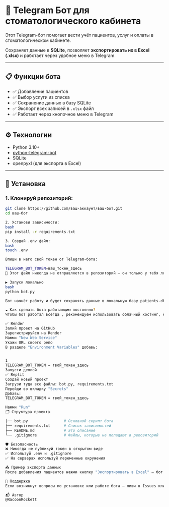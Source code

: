# 🦷 Telegram Бот для стоматологического кабинета
 
Этот Telegram-бот помогает вести учёт пациентов, услуг и оплаты в стоматологическом кабинете.

Сохраняет данные в **SQLite**, позволяет **экспортировать их в Excel (.xlsx)** и работает через удобное меню в Telegram.

---

## 📋 Функции бота

- ✅ Добавление пациентов
- ✅ Выбор услуги из списка
- ✅ Сохранение данных в базу SQLite
- ✅ Экспорт всех записей в `.xlsx` файл
- ✅ Работает через кнопочное меню в Telegram

---

## ⚙️ Технологии

- Python 3.10+
- [python-telegram-bot](https://github.com/python-telegram-bot/python-telegram-bot) 
- SQLite
- openpyxl (для экспорта в Excel)

---

## 🧰 Установка

### 1. Клонируй репозиторий:
```bash
git clone https://github.com/ваш-аккаунт/ваш-бот.git 
cd ваш-бот

2. Установи зависимости:
bash
pip install -r requirements.txt

3. Создай .env файл:
bash
touch .env

Впиши в него свой токен от Telegram-бота:

TELEGRAM_BOT_TOKEN=ваш_токен_здесь
🔐 Этот файл никогда не отправляется в репозиторий — он только у тебя локально или указывается в переменных окружения при развёртывании. 

▶️ Запуск локально
bash
python bot.py

Бот начнёт работу и будет сохранять данные в локальную базу patients.db.

☁️ Как сделать бота работающим постоянно?
Чтобы бот работал всегда , рекомендуем использовать облачный хостинг, например:

✅ Render
Залий проект на GitHub
Зарегистрируйся на Render
Нажми "New Web Service"
Укажи URL своего репо
В разделе "Environment Variables" добавь:


1
TELEGRAM_BOT_TOKEN = твой_токен_здесь
Запусти деплой
✅ Replit
Создай новый проект
Загрузи туда все файлы: bot.py, requirements.txt
Перейди во вкладку "Secrets"
Добавь:
TELEGRAM_BOT_TOKEN = твой_токен_здесь

Нажми "Run"
🗂️ Структура проекта

├── bot.py                # Основной скрипт бота
├── requirements.txt      # Список зависимостей
├── README.md             # Это описание
└── .gitignore            # Файлы, которые не попадают в репозиторий

🛡️ Безопасность
❌ Никогда не публикуй токен в открытом виде
✅ Используй .env и .gitignore
✅ На серверах используй переменные окружения

📤 Пример экспорта данных
После добавления пациентов нажми кнопку "Экспортировать в Excel" — бот отправит тебе файл .xlsx с полной историей записей.

🤝 Поддержка
Если возникнут вопросы по установке или работе бота — пиши в Issues или в личку!

📬 Автор
@RacoonRockett
